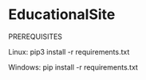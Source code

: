 # EducationalSite

PREREQUISITES

Linux: pip3 install -r requirements.txt

Windows: pip install -r requirements.txt
